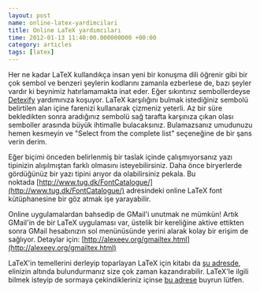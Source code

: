 ```yaml
--- 
layout: post 
name: online-latex-yardimcilari 
title: Online LaTeX yardımcıları 
time: 2012-01-13 11:40:00.000000000 +00:00
category: articles
tags: [latex]
---
```

Her ne kadar LaTeX kullandıkça insan yeni bir konuşma dili öğrenir gibi bir çok sembol ve benzeri şeylerin kodlarını zamanla ezberlese de, bazı şeyler vardır ki beynimiz hatırlamamakta inat eder. Eğer sıkıntınız sembollerdeyse [Detexify](http://detexify.kirelabs.org/classify.html) yardımınıza koşuyor. LaTeX karşılığını bulmak istediğiniz sembolü belirtilen alan içine farenizi kullanarak çizmeniz yeterli. Az bir süre bekledikten sonra aradığınız sembolü sağ tarafta karşınıza çıkan olası semboller arasında büyük ihtimalle bulacaksınız. Bulamazsanız umudunuzu hemen kesmeyin ve "Select from the complete list" seçeneğine de bir şans verin derim.

Eğer biçimi önceden belirlenmiş bir taslak içinde çalışmıyorsanız yazı tipinizin alışılmıştan farklı olmasını isteyebilirsiniz. Daha önce biryerlerde gördüğünüz bir yazı tipini arıyor da olabilirsiniz pekala. Bu noktada [http://www.tug.dk/FontCatalogue/](http://www.tug.dk/FontCatalogue/) adresindeki online LaTeX font kütüphanesine bir göz atmak işe yarayabilir.

Online uygulamalardan bahsedip de GMail'i unutmak ne mümkün! Artık GMail'in de bir LaTeX uygulaması var, üstelik bir kereliğine aktive ettikten sonra GMail hesabınızın sol menünüsünde yerini alarak kolay bir erişim de sağlıyor. Detaylar için: [http://alexeev.org/gmailtex.html](http://alexeev.org/gmailtex.html)

LaTeX'in temellerini derleyip toparlayan LaTeX için kitabı da [şu adresde](http://en.wikibooks.org/wiki/LaTeX), elinizin altında bulundurmanız size çok zaman kazandırabilir. LaTeX'le ilgili bilmek isteyip de sormaya çekindikleriniz içinse [bu adrese](http://xoph.co/20111024/latex-tutorial/) buyrun lütfen.
